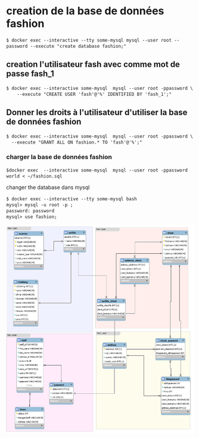 # creation de la base de données fashion
```
$ docker exec --interactive --tty some-mysql mysql --user root --password --execute "create database fashion;"
```
## creation l'utilisateur fash avec comme mot de passe fash_1
```
$ docker exec --interactive some-mysql  mysql --user root -ppassword \
    --execute "CREATE USER 'fash'@'%' IDENTIFIED BY 'fash_1';"
```    
 ## Donner les droits à l'utilisateur d'utiliser la base de données fashion
 ```
 $ docker exec --interactive some-mysql  mysql --user root -ppassword \
   --execute "GRANT ALL ON fashion.* TO 'fash'@'%';" 
 ```
 ### charger la base de données fashion
 ```
 $docker exec  --interactive some-mysql  mysql --user root -ppassword world < ~/fashion.sql  
 ```
 changer the database dans mysql
 ```
 $ docker exec --interactive --tty some-mysql bash
 mysql> mysql -u root -p ;
 password: password
 mysql> use fashion;
```

![Alt tag](now.png)
